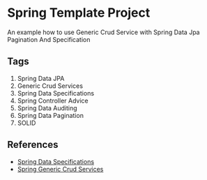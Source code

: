 # Spring Template Project

An example how to use Generic Crud Service with Spring Data Jpa Pagination And Specification

## Tags

1. Spring Data JPA
2. Generic Crud Services
3. Spring Data Specifications
4. Spring Controller Advice
5. Spring Data Auditing
6. Spring Data Pagination
7. SOLID

## References

* [Spring Data Specifications](https://github.com/piinalpin/springboot-jpa-specification)
* [Spring Generic Crud Services](https://ultimate.systems/web/blog/generic-controllers-and-services-in-spring-boot-java)